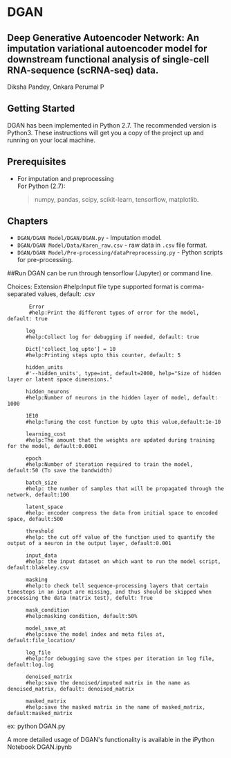 # DGAN

## Deep Generative Autoencoder Network: An imputation variational autoencoder model for downstream functional analysis of single-cell RNA-sequence (scRNA-seq) data.
Diksha Pandey, Onkara Perumal P

## Getting Started
DGAN has been implemented in Python 2.7. The recommended version is Python3.
These instructions will get you a copy of the project up and running on your local machine.

## Prerequisites
* For imputation and preprocessing  
   For Python (2.7):
    > numpy, pandas, scipy, scikit-learn, tensorflow, matplotlib.

## Chapters
* `DGAN/DGAN Model/DGAN/DGAN.py` - Imputation model.
* `DGAN/DGAN Model/Data/Karen_raw.csv` - raw data in `.csv` file format.
* `DGAN/DGAN Model/Pre-processing/dataPreprocessing.py` - Python scripts for pre-processing.

##Run
DGAN can be run through tensorflow (Jupyter) or command line.

Choices:
           Extension
           #help:Input file type supported format is comma-separated values, default: .csv

           Error
           #help:Print the different types of error for the model, default: true

          log
          #help:Collect log for debugging if needed, default: true

          Dict['collect_log_upto'] = 10
          #help:Printing steps upto this counter, default: 5

          hidden_units 
          #'--hidden_units', type=int, default=2000, help="Size of hidden layer or latent space dimensions."

          hidden_neurons
          #help:Number of neurons in the hidden layer of model, default: 1000

          1E10
          #help:Tuning the cost function by upto this value,default:1e-10

          learning_cost
          #help:The amount that the weights are updated during training for the model, default:0.0001

          epoch
          #help:Number of iteration required to train the model, default:50 (To save the bandwidth)

          batch_size
          #help: the number of samples that will be propagated through the network, default:100

          latent_space
          #help: encoder compress the data from initial space to encoded space, default:500

          threshold       
          #help: the cut off value of the function used to quantify the output of a neuron in the output layer, default:0.001 

          input_data   
          #help: the input dataset on which want to run the model script, default:blakeley.csv    

          masking
          #help:to check tell sequence-processing layers that certain timesteps in an input are missing, and thus should be skipped when processing the data (matrix test), defult: True

          mask_condition      
          #help:masking condition, default:50%

          model_save_at   
          #help:save the model index and meta files at, default:file_location/

          log_file
          #help:for debugging save the stpes per iteration in log file, default:log.log

          denoised_matrix
          #help:save the denoised/imputed matrix in the name as denoised_matrix, default: denoised_matrix

          masked_matrix
          #help:save the masked matrix in the name of masked_matrix, default:masked_matrix

ex: python DGAN.py <data> <choices>

A more detailed usage of DGAN's functionality is available in the iPython Notebook DGAN.ipynb
